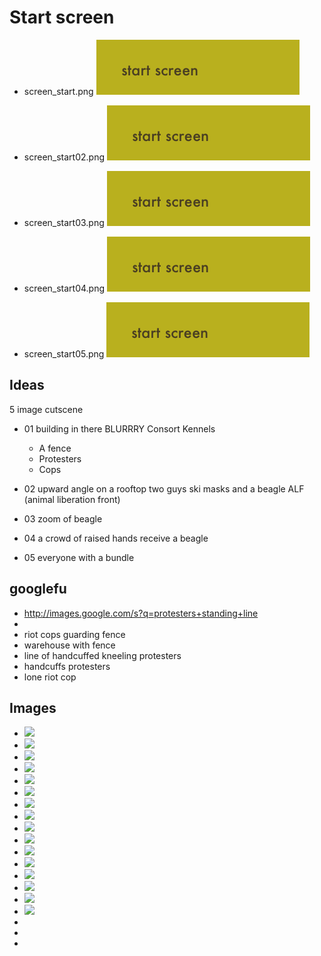 # Start screen


- screen_start.png ![](https://github.com/AndrewGroupofCompanies/TOJam9/blob/master/dist/assets/images/screen_start.png?raw=true)

- screen_start02.png ![](https://github.com/AndrewGroupofCompanies/TOJam9/blob/master/dist/assets/images/screen_start02.png?raw=true)

- screen_start03.png ![](https://github.com/AndrewGroupofCompanies/TOJam9/blob/master/dist/assets/images/screen_start03.png?raw=true)

- screen_start04.png ![](https://github.com/AndrewGroupofCompanies/TOJam9/blob/master/dist/assets/images/screen_start04.png?raw=true)

- screen_start05.png ![](https://github.com/AndrewGroupofCompanies/TOJam9/blob/master/dist/assets/images/screen_start05.png?raw=true)

## Ideas

5 image cutscene

- 01
building in there
BLURRRY Consort Kennels
    - A fence
    - Protesters
    - Cops

- 02
upward angle
on a rooftop two guys ski masks and a beagle
ALF (animal liberation front)

- 03
zoom of beagle

- 04
a crowd of raised hands receive a beagle

- 05
everyone with a bundle

## googlefu

- http://images.google.com/s?q=protesters+standing+line
-
- riot cops guarding fence
- warehouse with fence
- line of handcuffed kneeling protesters
- handcuffs protesters
- lone riot cop

## Images

- ![](http://www.spfence.net/Images/warehouse_fence.jpg)
- ![](http://www.freesharing.org/wp-content/uploads/2014/03/Stunning-Aviles-Ramos-Residence-Outside-View-from-the-Street-Covered-by-Concrete-Fence-and-Wooden-Gate-Door-Beautiful-Evening-View.jpg)
- ![](http://booksforprisoners.files.wordpress.com/2012/02/william-head-1-1.jpg)
- ![](http://wpmedia.news.nationalpost.com/2014/03/keystone-xl-pipeline-fence.jpg?w=940&h=469)
- ![](http://static.guim.co.uk/sys-images/Guardian/Pix/pictures/2013/12/13/1386937259860/e8b9c246-34ad-48bb-acd1-a1db35ee1f37-620x413.jpeg)
- ![](http://soccernet-assets.espn.go.com/design05/images/2010/1012/serbiafanswithriotpoliceitaly20101012_412x232.jpg)
- ![](http://boingboing.net/images/RNCcopppp.jpg)
- ![](http://pix.avaxnews.com/avaxnews/3d/26/0000263d_medium.jpeg)
- ![](http://extras.mnginteractive.com/live/media/site51/2012/0219/20120219_083746_0219_MUNDO_Mexico%20Prison%20Riot.jpg)
- ![](http://www.realfragment.de/images/reportage/schwarzer_donnerstag/01.jpg)
- ![](http://bc.ctvnews.ca/polopoly_fs/1.1163752!/httpImage/image.jpg_gen/derivatives/landscape_960/image.jpg)
- ![](http://m.static.newsvine.com/servista/imagesizer?file=laura-conawayBD1F81AD-D69B-C251-E3B2-AAA9B07F7ED1.jpg)
- ![](http://media.apps.chicagotribune.com/layercake/uploads/chinews-nato-march-protesters-openin-20120520/%20dancing600.jpg)
- ![](http://files.cdn.ecowatch.com/wp-content/uploads/2013/05/Protest-Line-2.jpg)
- ![](http://www.nationmultimedia.com/new/2014/04/24/life/images/30232066-01_big.jpg)
- ![](http://images.smh.com.au/2012/08/17/3564340/pussy9-20120817203006498830-620x414.jpg)
- ![]()
- ![]()
- ![]()
